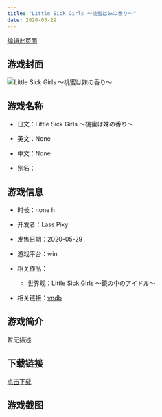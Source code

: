 ```yaml
---
title: "Little Sick Girls ～桃蜜は妹の香り～"
date: 2020-05-29
---
```

[编辑此页面](https://github.com/ACG-3/ADV3-source/blob/main/source/_posts/Little%20Sick%20Girls%20%EF%BD%9E%E6%A1%83%E8%9C%9C%E3%81%AF%E5%A6%B9%E3%81%AE%E9%A6%99%E3%82%8A%EF%BD%9E.md)

## 游戏封面

![Little Sick Girls ～桃蜜は妹の香り～](https%3A//pan.timero.xyz/onedrive/img_lib_001/Little%20Sick%20Girls%20%EF%BD%9E%E6%A1%83%E8%9C%9C%E3%81%AF%E5%A6%B9%E3%81%AE%E9%A6%99%E3%82%8A%EF%BD%9E_cover.avif)


## 游戏名称

- 日文：Little Sick Girls ～桃蜜は妹の香り～
- 英文：None
- 中文：None

- 别名：


## 游戏信息

- 时长：none h
- 开发者：Lass Pixy
- 发售日期：2020-05-29
- 游戏平台：win
- 相关作品：
   - 世界观：Little Sick Girls ～鏡の中のアイドル～

- 相关链接：[vndb](https://vndb.org/v28150)


## 游戏简介

暂无描述


## 下载链接

[点击下载](https://pan.timero.xyz/onedrive/adv_lib_001/Little%20Sick%20Girls%20%EF%BD%9E%E6%A1%83%E8%9C%9C%E3%81%AF%E5%A6%B9%E3%81%AE%E9%A6%99%E3%82%8A%EF%BD%9E)


## 游戏截图


